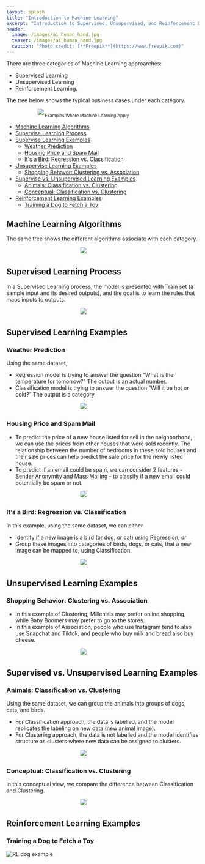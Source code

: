 ```yaml
---
layout: splash
title: "Introduction to Machine Learning"
excerpt: "Introduction to Supervised, Unsupervised, and Reinforcement Learning."
header:
  image: /images/ai_human_hand.jpg
  teaser: /images/ai_human_hand.jpg
  caption: "Photo credit: [**Freepik**](https://www.freepik.com)"
---
```



There are three categories of Machine Learning approarches:
* Supervised Learning
* Unsupervised Learning
* Reinforcement Learning.

The tree below shows the typical business cases under each category.

<div style="width:80%; font-size:80%; text-align:center">
<img src="/images/ML/ML_example.png" style="padding-bottom:0.5em;"/>
Examples Where Machine Learning Apply
</div>  


- [Machine Learning Algorithms](#machine-learning-algorithms)
- [Supervise Learning Process](#supervised-learning-process)
- [Supervise Learning Examples](#supervised-learning-examples)
  - [Weather Prediction](#weather-prediction)
  - [Housing Price and Spam Mail](#housing-price-and-spam-mail)
  - [It's a Bird: Regression vs. Classification](#its-a-bird-regression-vs-classification)
- [Unsupervise Learning Examples](#unsupervised-learning-examples)  
  - [Shopping Behavor: Clustering vs. Association](#shopping-behavior-clustering-vs-association)
- [Supervise vs. Unsupervised Learning Examples](#supervised-vs-unsupervised-learning-examples)
  - [Animals: Classification vs. Clustering](#animals-classification-vs-clustering)
  - [Conceptual: Classification vs. Clustering](#conceptual-classification-vs-clustering)
- [Reinforcement Learning Examples](#reinforcement-learning-examples)
  - [Training a Dog to Fetch a Toy](#training-a-dog-to-fetch-a-toy)



## Machine Learning Algorithms

The same tree shows the different algorithms associate with each category.

<div style="width:80%; font-size:80%; text-align:center;">
<img src="/images/ML/ML_algorithm.png" style="padding-bottom:0.5em;"/>
</div>  


## Supervised Learning Process

In a Supervised Learning process, the model is presented with Train set (a sample input and its desired outputs), and the goal is to learn the rules that maps inputs to outputs.

<div style="width:80%; font-size:80%; text-align:center;">
<img src="/images/ML/ML_process.png" style="padding-bottom:0.5em;"/>
</div>  


## Supervised Learning Examples
### Weather Prediction
Using the same dataset,
* Regression model is trying to answer the question “What is the temperature for tomorrow?” The output is an actual number.
* Classification model is trying to answer the question “Will it be hot or cold?” The output is a category.

<div style="width:80%; font-size:80%; text-align:center;">
<img src="/images/ML/SL_example.png" style="padding-bottom:0.5em;"/>
</div>   
  

### Housing Price and Spam Mail
* To predict the price of a new house listed for sell in the neighborhood, we can use the prices from other houses that were sold recently. The relationship between the number of bedrooms in these sold houses and their sale prices can help predict the sale price for the newly listed house.
* To predict if an email could be spam, we can consider 2 features - Sender Anonymity and Mass Mailing - to classify if a new email could potentially be spam or not.

<div style="width:80%; font-size:80%; text-align:center;">
<img src="/images/ML/SL_example2.png" style="padding-bottom:0.5em;"/>
</div>   

### It’s a Bird: Regression vs. Classification
In this example, using the same dataset, we can either
* Identify if a new image is a bird (or dog, or cat) using Regression, or
* Group these images into categories of birds, dogs, or cats, that a new image can be mapped to, using Classification.

<div style="width:80%; font-size:80%; text-align:center;">
<img src="/images/ML/SL_example3.png" style="padding-bottom:0.5em;"/>
</div>


## Unsupervised Learning Examples
### Shopping Behavior: Clustering vs. Association
* In this example of Clustering, Millenials may prefer online shopping, while Baby Boomers may prefer to go to the stores.
* In this example of Association, people who use Instagram tend to also use Snapchat and Tiktok, and people who buy milk and bread also buy cheese.

<div style="width:80%; font-size:80%; text-align:center;">
<img src="/images/ML/UL_example.png" style="padding-bottom:0.5em;"/>
</div>


## Supervised vs. Unsupervised Learning Examples
### Animals: Classification vs. Clustering
Using the same dataset, we can group the animals into groups of dogs, cats, and birds.
* For Classification approach, the data is labelled, and the model replicates the labeling on new data (new animal image).
* For Clustering approach, the data is not labelled and the model identifies structure as clusters where new data can be assigned to clusters.

<div style="width:80%; font-size:80%; text-align:center;">
<img src="/images/ML/SL_UL.png" style="padding-bottom:0.5em;"/>
</div>

### Conceptual: Classification vs. Clustering
In this conceptual view, we compare the difference between Classification and Clustering.

<div style="width:80%; font-size:80%; text-align:center;">
<img src="/images/ML/SL_UL_2.png" style="padding-bottom:0.5em;"/>
</div>


## Reinforcement Learning Examples
### Training a Dog to Fetch a Toy
<img src="{{ site.url }}{{ site.baseurl }}/images/ML/RL_example.png" alt="RL dog example">

